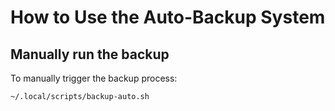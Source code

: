 # How to Use the Auto-Backup System

## Manually run the backup

To manually trigger the backup process:

```bash
~/.local/scripts/backup-auto.sh

